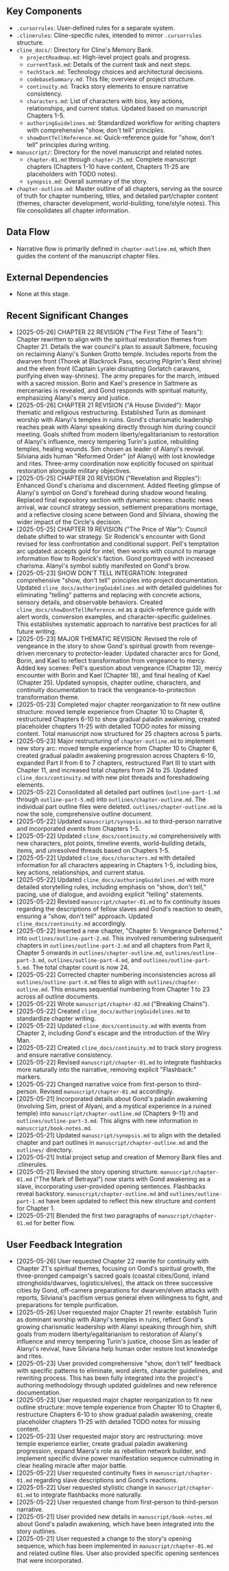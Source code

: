 ## Key Components
- `.cursorrules`: User-defined rules for a separate system.
- `.clinerules`: Cline-specific rules, intended to mirror `.cursorrules` structure.
- `cline_docs/`: Directory for Cline's Memory Bank.
  - `projectRoadmap.md`: High-level project goals and progress.
  - `currentTask.md`: Details of the current task and next steps.
  - `techStack.md`: Technology choices and architectural decisions.
  - `codebaseSummary.md`: This file; overview of project structure.
  - `continuity.md`: Tracks story elements to ensure narrative consistency.
  - `characters.md`: List of characters with bios, key actions, relationships, and current status. Updated based on manuscript Chapters 1-5.
  - `authoringGuidelines.md`: Standardized workflow for writing chapters with comprehensive "show, don't tell" principles.
  - `showDontTellReference.md`: Quick-reference guide for "show, don't tell" principles during writing.
- `manuscript/`: Directory for the novel manuscript and related notes.
  - `chapter-01.md` through `chapter-25.md`: Complete manuscript chapters (Chapters 1-10 have content, Chapters 11-25 are placeholders with TODO notes).
  - `synopsis.md`: Overall summary of the story.
- `chapter-outline.md`: Master outline of all chapters, serving as the source of truth for chapter numbering, titles, and detailed part/chapter content (themes, character development, world-building, tone/style notes). This file consolidates all chapter information.

## Data Flow
- Narrative flow is primarily defined in `chapter-outline.md`, which then guides the content of the manuscript chapter files.

## External Dependencies
- None at this stage.

## Recent Significant Changes
- [2025-05-26] CHAPTER 22 REVISION ("The First Tithe of Tears"): Chapter rewritten to align with the spiritual restoration themes from Chapter 21. Details the war council's plan to assault Saltmere, focusing on reclaiming Alanyi's Sunken Grotto temple. Includes reports from the dwarven front (Thorek at Blackrock Pass, securing Pilgrim's Rest shrine) and the elven front (Captain Lyralei disrupting Gorlatch caravans, purifying elven way-shrines). The army prepares for the march, imbued with a sacred mission. Borin and Kael's presence in Saltmere as mercenaries is revealed, and Gond responds with spiritual maturity, emphasizing Alanyi's mercy and justice.
- [2025-05-26] CHAPTER 21 REVISION ("A House Divided"): Major thematic and religious restructuring. Established Turin as dominant worship with Alanyi's temples in ruins. Gond's charismatic leadership reaches peak with Alanyi speaking directly through him during council meeting. Goals shifted from modern liberty/egalitarianism to restoration of Alanyi's influence, mercy tempering Turin's justice, rebuilding temples, healing wounds. Sim chosen as leader of Alanyi's revival. Silviana aids human "Reformed Order" (of Alanyi) with lost knowledge and rites. Three-army coordination now explicitly focused on spiritual restoration alongside military objectives.
- [2025-05-25] CHAPTER 20 REVISION ("Revelation and Ripples"): Enhanced Gond's charisma and discernment. Added fleeting glimpse of Alanyi's symbol on Gond's forehead during shadow wound healing. Replaced final expository section with dynamic scenes: chaotic news arrival, war council strategy session, settlement preparations montage, and a reflective closing scene between Gond and Silviana, showing the wider impact of the Circle's decision.
- [2025-05-25] CHAPTER 19 REVISION ("The Price of War"): Council debate shifted to war strategy. Sir Roderick's encounter with Gond revised for less confrontation and conditional support. Pell's temptation arc updated: accepts gold for intel, then works with council to manage information flow to Roderick's faction. Gond portrayed with increased charisma. Alanyi's symbol subtly manifested on Gond's brow.
- [2025-05-23] SHOW DON'T TELL INTEGRATION: Integrated comprehensive "show, don't tell" principles into project documentation. Updated `cline_docs/authoringGuidelines.md` with detailed guidelines for eliminating "telling" patterns and replacing with concrete actions, sensory details, and observable behaviors. Created `cline_docs/showDontTellReference.md` as a quick-reference guide with alert words, conversion examples, and character-specific guidelines. This establishes systematic approach to narrative best practices for all future writing.
- [2025-05-23] MAJOR THEMATIC REVISION: Revised the role of vengeance in the story to show Gond's spiritual growth from revenge-driven mercenary to protector-leader. Updated character arcs for Gond, Borin, and Kael to reflect transformation from vengeance to mercy. Added key scenes: Pell's question about vengeance (Chapter 13), mercy encounter with Borin and Kael (Chapter 18), and final healing of Kael (Chapter 25). Updated synopsis, chapter outline, characters, and continuity documentation to track the vengeance-to-protection transformation theme.
- [2025-05-23] Completed major chapter reorganization to fit new outline structure: moved temple experience from Chapter 10 to Chapter 6, restructured Chapters 6-10 to show gradual paladin awakening, created placeholder chapters 11-25 with detailed TODO notes for missing content. Total manuscript now structured for 25 chapters across 5 parts.
- [2025-05-23] Major restructuring of `chapter-outline.md` to implement new story arc: moved temple experience from Chapter 10 to Chapter 6, created gradual paladin awakening progression across Chapters 6-10, expanded Part II from 6 to 7 chapters, restructured Part III to start with Chapter 11, and increased total chapters from 24 to 25. Updated `cline_docs/continuity.md` with new plot threads and foreshadowing elements.
- [2025-05-22] Consolidated all detailed part outlines (`outline-part-1.md` through `outline-part-5.md`) into `outlines/chapter-outline.md`. The individual part outline files were deleted. `outlines/chapter-outline.md` is now the sole, comprehensive outline document.
- [2025-05-22] Updated `manuscript/synopsis.md` to third-person narrative and incorporated events from Chapters 1-5.
- [2025-05-22] Updated `cline_docs/continuity.md` comprehensively with new characters, plot points, timeline events, world-building details, items, and unresolved threads based on Chapters 1-5.
- [2025-05-22] Updated `cline_docs/characters.md` with detailed information for all characters appearing in Chapters 1-5, including bios, key actions, relationships, and current status.
- [2025-05-22] Updated `cline_docs/authoringGuidelines.md` with more detailed storytelling rules, including emphasis on "show, don't tell," pacing, use of dialogue, and avoiding explicit "telling" statements.
- [2025-05-22] Revised `manuscript/chapter-01.md` to fix continuity issues regarding the descriptions of fellow slaves and Gond's reaction to death, ensuring a "show, don't tell" approach. Updated `cline_docs/continuity.md` accordingly.
- [2025-05-22] Inserted a new chapter, "Chapter 5: Vengeance Deferred," into `outlines/outline-part-2.md`. This involved renumbering subsequent chapters in `outlines/outline-part-2.md` and all chapters from Part II, Chapter 5 onwards in `outlines/chapter-outline.md`, `outlines/outline-part-3.md`, `outlines/outline-part-4.md`, and `outlines/outline-part-5.md`. The total chapter count is now 24.
- [2025-05-22] Corrected chapter numbering inconsistencies across all `outlines/outline-part-X.md` files to align with `outlines/chapter-outline.md`. This ensures sequential numbering from Chapter 1 to 23 across all outline documents.
- [2025-05-22] Wrote `manuscript/chapter-02.md` ("Breaking Chains").
- [2025-05-22] Created `cline_docs/authoringGuidelines.md` to standardize chapter writing.
- [2025-05-22] Updated `cline_docs/continuity.md` with events from Chapter 2, including Gond's escape and the introduction of the Wiry Man.
- [2025-05-22] Created `cline_docs/continuity.md` to track story progress and ensure narrative consistency.
- [2025-05-22] Revised `manuscript/chapter-01.md` to integrate flashbacks more naturally into the narrative, removing explicit "Flashback:" markers.
- [2025-05-22] Changed narrative voice from first-person to third-person. Revised `manuscript/chapter-01.md` accordingly.
- [2025-05-21] Incorporated details about Gond's paladin awakening (involving Sim, priest of Alyani, and a mystical experience in a ruined temple) into `manuscript/chapter-outline.md` (Chapters 9-11) and `outlines/outline-part-3.md`. This aligns with new information in `manuscript/book-notes.md`.
- [2025-05-21] Updated `manuscript/synopsis.md` to align with the detailed chapter and part outlines in `manuscript/chapter-outline.md` and the `outlines/` directory.
- [2025-05-21] Initial project setup and creation of Memory Bank files and .clinerules.
- [2025-05-21] Revised the story opening structure. `manuscript/chapter-01.md` ("The Mark of Betrayal") now starts with Gond awakening as a slave, incorporating user-provided opening sentences. Flashbacks reveal backstory. `manuscript/chapter-outline.md` and `outlines/outline-part-1.md` have been updated to reflect this new structure and content for Chapter 1.
- [2025-05-21] Blended the first two paragraphs of `manuscript/chapter-01.md` for better flow.

## User Feedback Integration
- [2025-05-26] User requested Chapter 22 rewrite for continuity with Chapter 21's spiritual themes, focusing on Gond's spiritual growth, the three-pronged campaign's sacred goals (coastal cities/Gond, inland strongholds/dwarves, logistics/elves), the attack on three successive cities by Gond, off-camera preparations for dwarven/elven attacks with reports, Silviana's pacifism versus general elven willingness to fight, and preparations for temple purification.
- [2025-05-26] User requested major Chapter 21 rewrite: establish Turin as dominant worship with Alanyi's temples in ruins, reflect Gond's growing charismatic leadership with Alanyi speaking through him, shift goals from modern liberty/egalitarianism to restoration of Alanyi's influence and mercy tempering Turin's justice, choose Sim as leader of Alanyi's revival, have Silviana help human order restore lost knowledge and rites.
- [2025-05-23] User provided comprehensive "show, don't tell" feedback with specific patterns to eliminate, word alerts, character guidelines, and rewriting process. This has been fully integrated into the project's authoring methodology through updated guidelines and new reference documentation.
- [2025-05-23] User requested major chapter reorganization to fit new outline structure: move temple experience from Chapter 10 to Chapter 6, restructure Chapters 6-10 to show gradual paladin awakening, create placeholder chapters 11-25 with detailed TODO notes for missing content.
- [2025-05-23] User requested major story arc restructuring: move temple experience earlier, create gradual paladin awakening progression, expand Maera's role as rebellion network builder, and implement specific divine power manifestation sequence culminating in clear healing miracle after major battle.
- [2025-05-22] User requested continuity fixes in `manuscript/chapter-01.md` regarding slave descriptions and Gond's reactions.
- [2025-05-22] User requested stylistic change in `manuscript/chapter-01.md` to integrate flashbacks more naturally.
- [2025-05-22] User requested change from first-person to third-person narrative.
- [2025-05-21] User provided new details in `manuscript/book-notes.md` about Gond's paladin awakening, which have been integrated into the story outlines.
- [2025-05-21] User requested a change to the story's opening sequence, which has been implemented in `manuscript/chapter-01.md` and related outline files. User also provided specific opening sentences that were incorporated.
